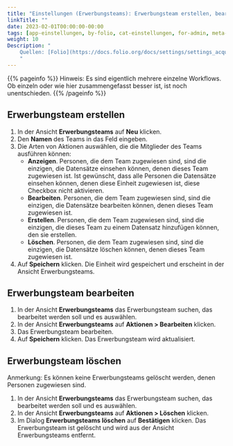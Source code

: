 ```yaml
---
title: "Einstellungen (Erwerbungsteams): Erwerbungsteam erstellen, bearbeiten, löschen"
linkTitle: ""
date: 2023-02-01T00:00:00-00:00
tags: [app-einstellungen, by-folio, cat-einstellungen, for-admin, meta-workflow_sammlung]
weight: 10
Description: "
    Quellen: [Folio](https://docs.folio.org/docs/settings/settings_acquisition_units/settings_acquisition_units/#creating-an-acquisition-unit) & [GBV](https://info.gbv.de/pages/viewpage.action?pageId=849379724)
    "
---
```


{{% pageinfo %}}
Hinweis: Es sind eigentlich mehrere einzelne Workflows. Ob einzeln oder wie hier zusammengefasst besser ist, ist noch unentschieden.
{{% /pageinfo %}}

## Erwerbungsteam erstellen

1.  In der Ansicht **Erwerbungsteams** auf **Neu** klicken.
2.  Den **Namen** des Teams in das Feld eingeben.
3.  Die Arten von Aktionen auswählen, die die Mitglieder des Teams ausführen können:
    -   **Anzeigen**. Personen, die dem Team zugewiesen sind, sind die einzigen, die Datensätze einsehen können, denen dieses Team zugewiesen ist. Ist gewünscht, dass alle Personen die Datensätze einsehen können, denen diese Einheit zugewiesen ist, diese Checkbox nicht aktivieren.
    -   **Bearbeiten**. Personen, die dem Team zugewiesen sind, sind die einzigen, die Datensätze bearbeiten können, denen dieses Team zugewiesen ist.
    -   **Erstellen**. Personen, die dem Team zugewiesen sind, sind die einzigen, die dieses Team zu einem Datensatz hinzufügen können, den sie erstellen.
    -   **Löschen**. Personen, die dem Team zugewiesen sind, sind die einzigen, die Datensätze löschen können, denen dieses Team zugewiesen ist.
4.  Auf **Speichern** klicken. Die Einheit wird gespeichert und erscheint in der Ansicht Erwerbungsteams.

## Erwerbungsteam bearbeiten

1.  In der Ansicht **Erwerbungsteams** das Erwerbungsteam suchen, das bearbeitet werden soll und es auswählen.
2.  In der Ansicht **Erwerbungsteams** auf **Aktionen > Bearbeiten** klicken.
3.  Das Erwerbungsteam bearbeiten.
4.  Auf **Speichern** klicken. Das Erwerbungsteam wird aktualisiert.

## Erwerbungsteam löschen

Anmerkung: Es können keine Erwerbungsteams gelöscht werden, denen Personen zugewiesen sind.

1.  In der Ansicht **Erwerbungsteams** das Erwerbungsteam suchen, das bearbeitet werden soll und es auswählen.
2.  In der Ansicht **Erwerbungsteams** auf **Aktionen > Löschen** klicken.
3.  Im Dialog **Erwerbungsteams löschen** auf **Bestätigen** klicken. Das Erwerbungsteam ist gelöscht und wird aus der Ansicht Erwerbungsteams entfernt.
